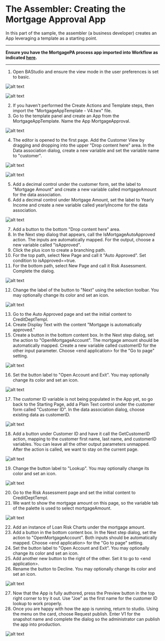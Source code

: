 # The Assembler: Creating the Mortgage Approval App

In this part of the sample, the assembler (a business developer) creates an App leveraging a template as a starting point.
___
**Ensure you have the MortgagePA process app imported into Workflow as indicated [here](../README.md).**
___
1. Open BAStudio and ensure the view mode in the user preferences is set to basic. 

![alt text](./images/PrefMenu.png "Preferences Menu")

![alt text](./images/PrefBasic.png "Basic Mode")

2. If you haven't performed the Create Actions and Template steps, then import the "MortgageAppTemplate - V4.twx" file.
3. Go to the template panel and create an App from the MortgageAppTemplate. Name the App MortgageApproval.

![alt text](./images/CreateApp.png "Create the App")

4. The editor is opened to the first page. Add the Customer View by dragging and dropping into the upper "Drop content here" area. In the Data association dialog, create a new variable and set the variable name to "customer".

![alt text](./images/CustomerPalette.png "Choosing Customer view from the palette")

![alt text](./images/CustomerDataMap.png "Data mapping for customer view")

5. Add a decimal control under the customer form, set the label to "Mortgage Amount" and create a new variable called mortgageAmount for the data association.
6. Add a decimal control under Mortgage Amount, set the label to Yearly Income and create a new variable called yearlyIncome for the data association.

![alt text](./images/DecimalFields.png "Mortgage Amount and Yearly Income")

7. Add a button to the bottom "Drop content here" area.
8. In the Next step dialog that appears, call the IsMortgageAutoApproved action. The inputs are automatically mapped.  For the output, choose a new variable called "isApproved".
9. Click the plus icon to create a branching path.
10. For the top path, select New Page and call it "Auto Approved".  Set condition to isApproved==true.
11. For the bottom path, select New Page and call it Risk Assessment. Complete the dialog.

![alt text](./images/NextButtonNextSteps.png "Next Steps")

12. Change the label of the button to "Next" using the selection toolbar.  You may optionally change its color and set an icon.

![alt text](./images/NextButton.png "Next Button")

13. Go to the Auto Approved page and set the initial content to CreditDeptTempl.
14. Create Display Text with the content "Mortgage is automatically approved."
15. Create a button in the bottom content box. In the Next step dialog, set the action to "OpenMortgageAccount". The mortgage amount should be automatically mapped.  Create a new variable called customerID for the other input parameter. Choose &lt;end application&gt; for the "Go to page" setting.

![alt text](./images/OpenAccountButton.png "Open Account Button")

16. Set the button label to "Open Account and Exit". You may optionally change its color and set an icon.

![alt text](./images/AutoApprovedPage.png "Auto Approved Page")

17. The customer ID variable is not being populated in the App yet, so go back to the Starting Page, add a Plain Text control under the customer form called "Customer ID". In the data association dialog, choose existing data as customerID.

![alt text](./images/CustomerIDDataMap.png "Customer ID Data Map")

18. Add a button under Customer ID and have it call the GetCustomerID action, mapping to the customer first name, last name, and customerID variables. You can leave all the other output parameters unmapped. After the action is called, we want to stay on the current page.

![alt text](./images/LookupIDNextSteps.png "Customer ID Lookup Next Steps")

19. Change the button label to "Lookup". You may optionally change its color and set an icon.

![alt text](./images/CustomerIDLookup.png "Customer ID Lookup")

20. Go to the Risk Assessment page and set the initial content to CreditDeptTempl.
21. We want to show the mortgage amount on this page, so the variable tab of the palette is used to select mortgageAmount.

![alt text](./images/PaletteMortAmount.png "Mortgage amount variable on palette")

22. Add an instance of Loan Risk Charts under the mortgage amount.
23. Add a button in the bottom content box. In the Next step dialog, set the action to "OpenMortgageAccount". Both inputs should be automatically mapped. Choose &lt;end application&gt; for the "Go to page" setting.
24. Set the button label to "Open Account and Exit". You may optionally change its color and set an icon.
25. Add another new button to the right of the other. Set it to go to &lt;end application&gt;.
26. Rename the button to Decline. You may optionally change its color and set an icon.

![alt text](./images/RiskPageButtons.png "Risk Page Buttons")

27. Now that the App is fully authored, press the Preview button in the top right corner to try it out. Use "Joe" as the first name for the customer ID lookup to work properly.
28. Once you are happy with how the app is running, return to studio.  Using the menu on the card, choose Request publish. Enter V1 for the snapshot name and complete the dialog so the administrator can publish the app into production.

![alt text](./images/RequestPublish.png "Request Publish")
